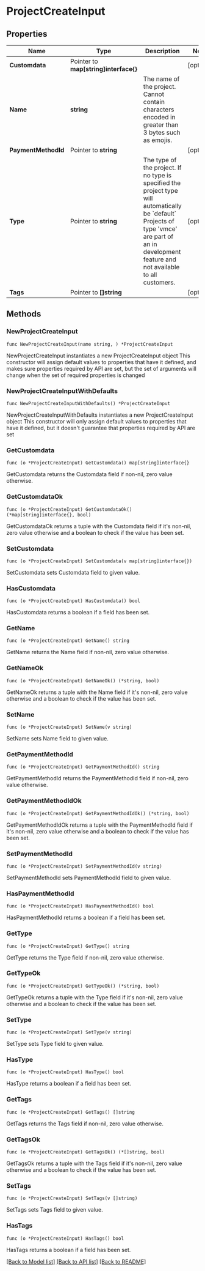 # ProjectCreateInput

## Properties

Name | Type | Description | Notes
------------ | ------------- | ------------- | -------------
**Customdata** | Pointer to **map[string]interface{}** |  | [optional] 
**Name** | **string** | The name of the project. Cannot contain characters encoded in greater than 3 bytes such as emojis. | 
**PaymentMethodId** | Pointer to **string** |  | [optional] 
**Type** | Pointer to **string** | The type of the project. If no type is specified the project type will automatically be &#x60;default&#x60; Projects of type &#39;vmce&#39; are part of an in development feature and not available to all customers. | [optional] 
**Tags** | Pointer to **[]string** |  | [optional] 

## Methods

### NewProjectCreateInput

`func NewProjectCreateInput(name string, ) *ProjectCreateInput`

NewProjectCreateInput instantiates a new ProjectCreateInput object
This constructor will assign default values to properties that have it defined,
and makes sure properties required by API are set, but the set of arguments
will change when the set of required properties is changed

### NewProjectCreateInputWithDefaults

`func NewProjectCreateInputWithDefaults() *ProjectCreateInput`

NewProjectCreateInputWithDefaults instantiates a new ProjectCreateInput object
This constructor will only assign default values to properties that have it defined,
but it doesn't guarantee that properties required by API are set

### GetCustomdata

`func (o *ProjectCreateInput) GetCustomdata() map[string]interface{}`

GetCustomdata returns the Customdata field if non-nil, zero value otherwise.

### GetCustomdataOk

`func (o *ProjectCreateInput) GetCustomdataOk() (*map[string]interface{}, bool)`

GetCustomdataOk returns a tuple with the Customdata field if it's non-nil, zero value otherwise
and a boolean to check if the value has been set.

### SetCustomdata

`func (o *ProjectCreateInput) SetCustomdata(v map[string]interface{})`

SetCustomdata sets Customdata field to given value.

### HasCustomdata

`func (o *ProjectCreateInput) HasCustomdata() bool`

HasCustomdata returns a boolean if a field has been set.

### GetName

`func (o *ProjectCreateInput) GetName() string`

GetName returns the Name field if non-nil, zero value otherwise.

### GetNameOk

`func (o *ProjectCreateInput) GetNameOk() (*string, bool)`

GetNameOk returns a tuple with the Name field if it's non-nil, zero value otherwise
and a boolean to check if the value has been set.

### SetName

`func (o *ProjectCreateInput) SetName(v string)`

SetName sets Name field to given value.


### GetPaymentMethodId

`func (o *ProjectCreateInput) GetPaymentMethodId() string`

GetPaymentMethodId returns the PaymentMethodId field if non-nil, zero value otherwise.

### GetPaymentMethodIdOk

`func (o *ProjectCreateInput) GetPaymentMethodIdOk() (*string, bool)`

GetPaymentMethodIdOk returns a tuple with the PaymentMethodId field if it's non-nil, zero value otherwise
and a boolean to check if the value has been set.

### SetPaymentMethodId

`func (o *ProjectCreateInput) SetPaymentMethodId(v string)`

SetPaymentMethodId sets PaymentMethodId field to given value.

### HasPaymentMethodId

`func (o *ProjectCreateInput) HasPaymentMethodId() bool`

HasPaymentMethodId returns a boolean if a field has been set.

### GetType

`func (o *ProjectCreateInput) GetType() string`

GetType returns the Type field if non-nil, zero value otherwise.

### GetTypeOk

`func (o *ProjectCreateInput) GetTypeOk() (*string, bool)`

GetTypeOk returns a tuple with the Type field if it's non-nil, zero value otherwise
and a boolean to check if the value has been set.

### SetType

`func (o *ProjectCreateInput) SetType(v string)`

SetType sets Type field to given value.

### HasType

`func (o *ProjectCreateInput) HasType() bool`

HasType returns a boolean if a field has been set.

### GetTags

`func (o *ProjectCreateInput) GetTags() []string`

GetTags returns the Tags field if non-nil, zero value otherwise.

### GetTagsOk

`func (o *ProjectCreateInput) GetTagsOk() (*[]string, bool)`

GetTagsOk returns a tuple with the Tags field if it's non-nil, zero value otherwise
and a boolean to check if the value has been set.

### SetTags

`func (o *ProjectCreateInput) SetTags(v []string)`

SetTags sets Tags field to given value.

### HasTags

`func (o *ProjectCreateInput) HasTags() bool`

HasTags returns a boolean if a field has been set.


[[Back to Model list]](../README.md#documentation-for-models) [[Back to API list]](../README.md#documentation-for-api-endpoints) [[Back to README]](../README.md)


